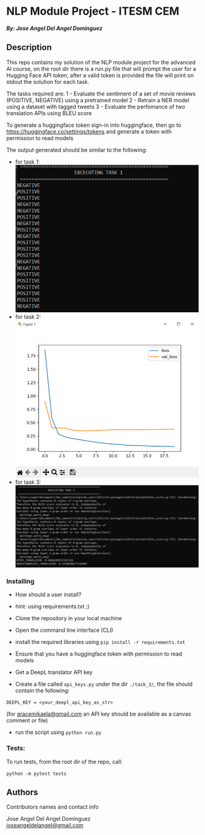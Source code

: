 # NLP Module Project - ITESM CEM 
***By: Jose Angel Del Angel Dominguez***

## Description

This repo contains my solution of the NLP module project for the advanced AI course, 
on the root dir there is a run.py file that will prompt the user for a Hugging Face API token,
after a valid token is provided the file will print on stdout the solution for each task.

The tasks required are:
1 - Evaluate the sentiment of a set of movie reviews (POSITIVE, NEGATIVE) using a pretrained model
2 - Retrain a NER model using a dataset with tagged tweets
3 - Evaluate the perfomance of two translation APIs using BLEU score

To generate a huggingface token sign-in into huggingface, then go to https://huggingface.co/settings/tokens
and generate a token with permission to read models

The output generated should be similar to the following:
* for task 1:
![image](task_1_output.png)
* for task 2:
![image](task_2_output.png)
* for task 3:
![image](task_3_output.png)

### Installing
* How should a user install? 
* hint: using requirements.txt ;)

* Clone the repository in your local machine
* Open the command line interface (CLI) 
* install the required libraries using ```pip install -r requirements.txt```
* Ensure that you have a huggingface token with permission to read models
* Get a DeepL translator API key
* Create a file called ```api_keys.py``` under the dir ```./task_3/```, the file should contain the following:
```
DEEPL_KEY = <your_deepl_api_key_as_str>
```
(for gracemikaela@gmail.com an API key should be available as a canvas comment or file)
* run the script using  ```python run.py```

### Tests: 

To run tests, from the root dir of the repo, call: 
```
python -m pytest tests
```

## Authors

Contributors names and contact info

Jose Angel Del Angel Dominguez  
[joseangeldelangel@gmail.com](mailto:joseangeldelangel@gmail.com)